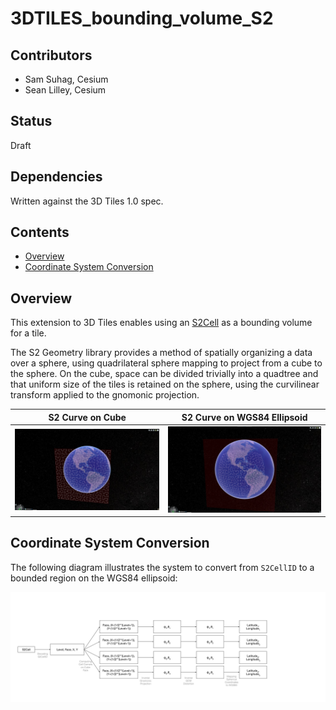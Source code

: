 # 3DTILES_bounding_volume_S2

## Contributors

- Sam Suhag, Cesium
- Sean Lilley, Cesium

## Status

Draft

## Dependencies

Written against the 3D Tiles 1.0 spec.

## Contents

- [Overview](#overview)
- [Coordinate System Conversion](#coordinate-system-conversion)

## Overview

This extension to 3D Tiles enables using an [S2Cell](http://s2geometry.io/devguide/s2cell_hierarchy) as a bounding volume for a tile.

The S2 Geometry library provides a method of spatially organizing a data over a sphere, using quadrilateral sphere mapping to project from a cube to the sphere. On the cube, space can be divided trivially into a quadtree and that uniform size of the tiles is retained on the sphere, using the curvilinear transform applied to the gnomonic projection.

| S2 Curve on Cube  |  S2 Curve on WGS84 Ellipsoid |
|---|---|
| ![Math](figures/plane.png)  | ![Math](figures/ellipsoid.png)  |

## Coordinate System Conversion

The following diagram illustrates the system to convert from `S2CellID` to a bounded region on the WGS84 ellipsoid:

![Math](figures/math.png)

